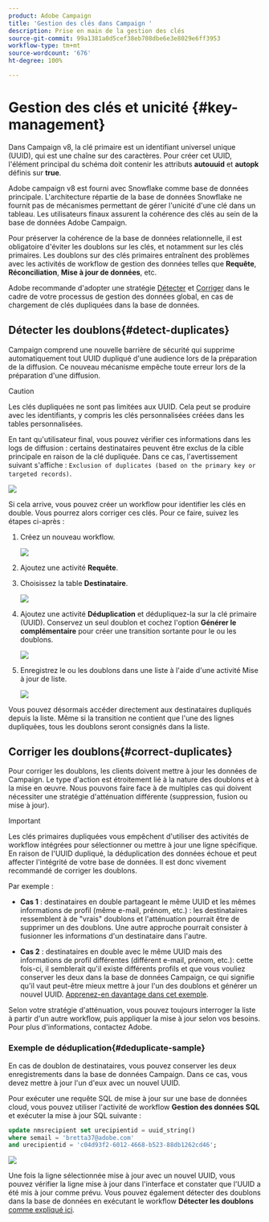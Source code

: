 ```yaml
---
product: Adobe Campaign
title: 'Gestion des clés dans Campaign '
description: Prise en main de la gestion des clés
source-git-commit: 99a1381a0d5cef38eb708dbe6e3e8029e6ff3953
workflow-type: tm+mt
source-wordcount: '676'
ht-degree: 100%

---
```


# Gestion des clés et unicité {#key-management}

Dans Campaign v8, la clé primaire est un identifiant universel unique (UUID), qui est une chaîne sur des caractères. Pour créer cet UUID, l&#39;élément principal du schéma doit contenir les attributs **autouuid** et **autopk** définis sur **true**.

Adobe campaign v8 est fourni avec Snowflake comme base de données principale. L&#39;architecture répartie de la base de données Snowflake ne fournit pas de mécanismes permettant de gérer l&#39;unicité d&#39;une clé dans un tableau. Les utilisateurs finaux assurent la cohérence des clés au sein de la base de données Adobe Campaign.

Pour préserver la cohérence de la base de données relationnelle, il est obligatoire d&#39;éviter les doublons sur les clés, et notamment sur les clés primaires. Les doublons sur des clés primaires entraînent des problèmes avec les activités de workflow de gestion des données telles que **Requête**, **Réconciliation**, **Mise à jour de données**, etc.

Adobe recommande d&#39;adopter une stratégie [Détecter](#detect-duplicates) et [Corriger](#correct-duplicates) dans le cadre de votre processus de gestion des données global, en cas de chargement de clés dupliquées dans la base de données.

## Détecter les doublons{#detect-duplicates}

Campaign comprend une nouvelle barrière de sécurité qui supprime automatiquement tout UUID dupliqué d&#39;une audience lors de la préparation de la diffusion. Ce nouveau mécanisme empêche toute erreur lors de la préparation d&#39;une diffusion.

>[!CAUTION]
>
>Les clés dupliquées ne sont pas limitées aux UUID. Cela peut se produire avec les identifiants, y compris les clés personnalisées créées dans les tables personnalisées.

En tant qu&#39;utilisateur final, vous pouvez vérifier ces informations dans les logs de diffusion : certains destinataires peuvent être exclus de la cible principale en raison de la clé dupliquée. Dans ce cas, l&#39;avertissement suivant s&#39;affiche : `Exclusion of duplicates (based on the primary key or targeted records)`.

![](assets/delivery-log-duplicates.png)

Si cela arrive, vous pouvez créer un workflow pour identifier les clés en double. Vous pourrez alors corriger ces clés. Pour ce faire, suivez les étapes ci-après :

1. Créez un nouveau workflow.

   ![](assets/new-wf.png)

1. Ajoutez une activité **Requête**.
1. Choisissez la table **Destinataire**.

   ![](assets/add-query-on-rcp.png)

1. Ajoutez une activité **Déduplication** et dédupliquez-la sur la clé primaire (UUID). Conservez un seul doublon et cochez l&#39;option **Générer le complémentaire** pour créer une transition sortante pour le ou les doublons.

   ![](assets/deduplicate.png)

1. Enregistrez le ou les doublons dans une liste à l&#39;aide d&#39;une activité Mise à jour de liste.

   ![](assets/list-update.png)

Vous pouvez désormais accéder directement aux destinataires dupliqués depuis la liste. Même si la transition ne contient que l&#39;une des lignes dupliquées, tous les doublons seront consignés dans la liste.


## Corriger les doublons{#correct-duplicates}

Pour corriger les doublons, les clients doivent mettre à jour les données de Campaign. Le type d&#39;action est étroitement lié à la nature des doublons et à la mise en œuvre. Nous pouvons faire face à de multiples cas qui doivent nécessiter une stratégie d&#39;atténuation différente (suppression, fusion ou mise à jour).

>[!IMPORTANT]
>
>Les clés primaires dupliquées vous empêchent d&#39;utiliser des activités de workflow intégrées pour sélectionner ou mettre à jour une ligne spécifique. En raison de l&#39;UUID dupliqué, la déduplication des données échoue et peut affecter l&#39;intégrité de votre base de données. Il est donc vivement recommandé de corriger les doublons.

Par exemple :

* **Cas 1** : destinataires en double partageant le même UUID et les mêmes informations de profil (même e-mail, prénom, etc.) : les destinataires ressemblent à de &quot;vrais&quot; doublons et l&#39;atténuation pourrait être de supprimer un des doublons.
Une autre approche pourrait consister à fusionner les informations d&#39;un destinataire dans l&#39;autre.

* **Cas 2** : destinataires en double avec le même UUID mais des informations de profil différentes (différent e-mail, prénom, etc.):
cette fois-ci, il semblerait qu&#39;il existe différents profils et que vous vouliez conserver les deux dans la base de données Campaign, ce qui signifie qu&#39;il vaut peut-être mieux mettre à jour l&#39;un des doublons et générer un nouvel UUID. [Apprenez-en davantage dans cet exemple](#deduplicate-sample).

Selon votre stratégie d&#39;atténuation, vous pouvez toujours interroger la liste à partir d&#39;un autre workflow, puis appliquer la mise à jour selon vos besoins. Pour plus d&#39;informations, contactez Adobe.

### Exemple de déduplication{#deduplicate-sample}

En cas de doublon de destinataires, vous pouvez conserver les deux enregistrements dans la base de données Campaign. Dans ce cas, vous devez mettre à jour l&#39;un d&#39;eux avec un nouvel UUID.

Pour exécuter une requête SQL de mise à jour sur une base de données cloud, vous pouvez utiliser l&#39;activité de workflow **Gestion des données SQL** et exécuter la mise à jour SQL suivante :

```sql
update nmsrecipient set urecipientid = uuid_string()
where semail = 'bretta37@adobe.com'
and urecipientid = 'c04d93f2-6012-4668-b523-88db1262cd46';
```

![](assets/sql-data-management.png)

Une fois la ligne sélectionnée mise à jour avec un nouvel UUID, vous pouvez vérifier la ligne mise à jour dans l&#39;interface et constater que l&#39;UUID a été mis à jour comme prévu. Vous pouvez également détecter des doublons dans la base de données en exécutant le workflow **Détecter les doublons** [comme expliqué ici](#detect-duplicates).
